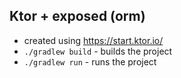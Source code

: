 ## Ktor + exposed (orm)
- created using https://start.ktor.io/
- `./gradlew build` - builds the project
- `./gradlew run` - runs the project